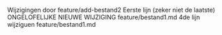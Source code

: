 Wijzigingen door feature/add-bestand2
Eerste lijn (zeker niet de laatste)
ONGELOFELIJKE NIEUWE WIJZIGING feature/bestand1.md
4de lijn wijziguen feature/bestand1.md
